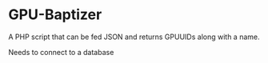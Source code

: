 # GPU-Baptizer
A PHP script that can be fed JSON and returns GPUUIDs along with a name.

Needs to connect to a database
